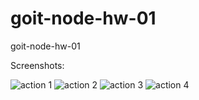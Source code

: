 # goit-node-hw-01
goit-node-hw-01


Screenshots:

![action 1](https://user-images.githubusercontent.com/92742646/205161756-65320be1-1afc-484d-ace8-16df7c83a939.png)
![action 2](https://user-images.githubusercontent.com/92742646/205161868-187f3e00-b44f-426b-9c7a-8ec03d5b3c88.png)
![action 3](https://user-images.githubusercontent.com/92742646/205161939-2fe9aaeb-0a15-4af7-adc5-ef9bc32798d7.png)
![action 4](https://user-images.githubusercontent.com/92742646/205161974-661e086f-395f-497c-8681-982b6713fdc2.png)
